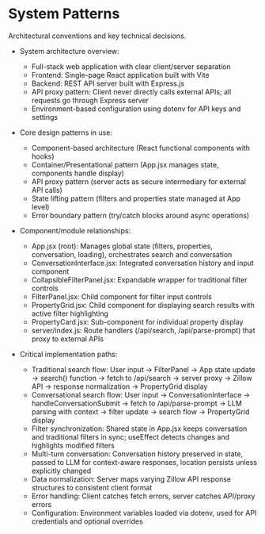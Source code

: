 # System Patterns
Architectural conventions and key technical decisions.

- System architecture overview:
  - Full-stack web application with clear client/server separation
  - Frontend: Single-page React application built with Vite
  - Backend: REST API server built with Express.js
  - API proxy pattern: Client never directly calls external APIs; all requests go through Express server
  - Environment-based configuration using dotenv for API keys and settings

- Core design patterns in use:
  - Component-based architecture (React functional components with hooks)
  - Container/Presentational pattern (App.jsx manages state, components handle display)
  - API proxy pattern (server acts as secure intermediary for external API calls)
  - State lifting pattern (filters and properties state managed at App level)
  - Error boundary pattern (try/catch blocks around async operations)

- Component/module relationships:
  - App.jsx (root): Manages global state (filters, properties, conversation, loading), orchestrates search and conversation
  - ConversationInterface.jsx: Integrated conversation history and input component
  - CollapsibleFilterPanel.jsx: Expandable wrapper for traditional filter controls
  - FilterPanel.jsx: Child component for filter input controls
  - PropertyGrid.jsx: Child component for displaying search results with active filter highlighting
  - PropertyCard.jsx: Sub-component for individual property display
  - server/index.js: Route handlers (/api/search, /api/parse-prompt) that proxy to external APIs

- Critical implementation paths:
  - Traditional search flow: User input → FilterPanel → App state update → search() function → fetch to /api/search → server proxy → Zillow API → response normalization → PropertyGrid display
  - Conversational search flow: User input → ConversationInterface → handleConversationSubmit → fetch to /api/parse-prompt → LLM parsing with context → filter update → search flow → PropertyGrid display
  - Filter synchronization: Shared state in App.jsx keeps conversation and traditional filters in sync; useEffect detects changes and highlights modified filters
  - Multi-turn conversation: Conversation history preserved in state, passed to LLM for context-aware responses, location persists unless explicitly changed
  - Data normalization: Server maps varying Zillow API response structures to consistent client format
  - Error handling: Client catches fetch errors, server catches API/proxy errors
  - Configuration: Environment variables loaded via dotenv, used for API credentials and optional overrides
